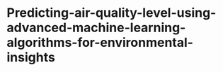 # Predicting-air-quality-level-using-advanced-machine-learning-algorithms-for-environmental-insights
